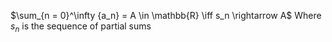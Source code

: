 $\sum_{n = 0}^\infty {a_n} = A \in \mathbb{R} \iff s_n \rightarrow A$
Where $s_n$ is the sequence of partial sums